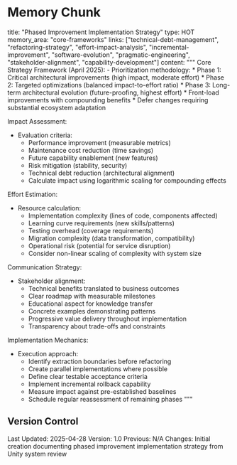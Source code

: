 # Memory Chunk

<chunk>
title: "Phased Improvement Implementation Strategy"
type: HOT
memory_area: "core-frameworks"
links: ["technical-debt-management", "refactoring-strategy", "effort-impact-analysis", "incremental-improvement", "software-evolution", "pragmatic-engineering", "stakeholder-alignment", "capability-development"]
content: """
Core Strategy Framework (April 2025):
- Prioritization methodology:
  * Phase 1: Critical architectural improvements (high impact, moderate effort)
  * Phase 2: Targeted optimizations (balanced impact-to-effort ratio)
  * Phase 3: Long-term architectural evolution (future-proofing, highest effort)
  * Front-load improvements with compounding benefits
  * Defer changes requiring substantial ecosystem adaptation

Impact Assessment:
- Evaluation criteria:
  * Performance improvement (measurable metrics)
  * Maintenance cost reduction (time savings)
  * Future capability enablement (new features)
  * Risk mitigation (stability, security)
  * Technical debt reduction (architectural alignment)
  * Calculate impact using logarithmic scaling for compounding effects

Effort Estimation:
- Resource calculation:
  * Implementation complexity (lines of code, components affected)
  * Learning curve requirements (new skills/patterns)
  * Testing overhead (coverage requirements)
  * Migration complexity (data transformation, compatibility)
  * Operational risk (potential for service disruption)
  * Consider non-linear scaling of complexity with system size

Communication Strategy:
- Stakeholder alignment:
  * Technical benefits translated to business outcomes
  * Clear roadmap with measurable milestones
  * Educational aspect for knowledge transfer
  * Concrete examples demonstrating patterns
  * Progressive value delivery throughout implementation
  * Transparency about trade-offs and constraints

Implementation Mechanics:
- Execution approach:
  * Identify extraction boundaries before refactoring
  * Create parallel implementations where possible
  * Define clear testable acceptance criteria
  * Implement incremental rollback capability
  * Measure impact against pre-established baselines
  * Schedule regular reassessment of remaining phases
"""
</chunk>

## Version Control
Last Updated: 2025-04-28
Version: 1.0
Previous: N/A
Changes: Initial creation documenting phased improvement implementation strategy from Unity system review
